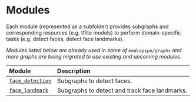 # Modules

Each module (represented as a subfolder) provides subgraphs and corresponding resources (e.g. tflite models) to perform domain-specific tasks (e.g. detect faces, detect face landmarks).

*Modules listed below are already used in some of `mediapipe/graphs` and more graphs are being migrated to use existing and upcoming modules.*

| Module | Description |
| :--- | :--- |
| [`face_detection`](face_detection/README.md) | Subgraphs to detect faces. |
| [`face_landmark`](face_landmark/README.md) | Subgraphs to detect and track face landmarks. |

